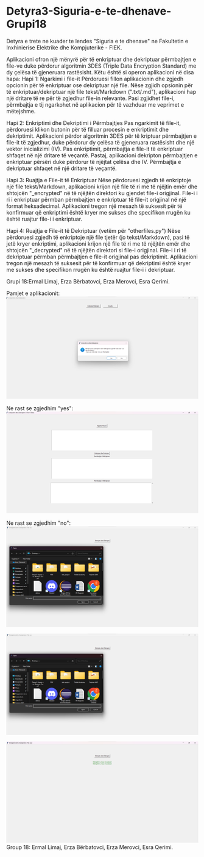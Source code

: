 # Detyra3-Siguria-e-te-dhenave-Grupi18

Detyra e trete ne kuader te lendes "Siguria e te dhenave" ne Fakultetin e Inxhinierise Elektrike dhe Kompjuterike - FIEK.

Aplikacioni ofron një mënyrë për të enkriptuar dhe dekriptuar përmbajtjen e file-ve duke përdorur algoritmin 3DES (Triple Data Encryption Standard) me dy çelësa të gjeneruara rastësisht. Këtu është si operon aplikacioni në disa hapa:
Hapi 1: Ngarkimi i file-it
    Përdoruesi fillon aplikacionin dhe zgjedh opcionin për të enkriptuar ose dekriptuar një file.
    Nëse zgjidh opsionin për të enkriptuar/dekriptuar një file tekst/Markdown (".txt/.md"), aplikacioni hap një dritare të re për të zgjedhur file-in relevante.
    Pasi zgjidhet file-i, përmbajtja e tij ngarkohet në aplikacion për të vazhduar me veprimet e mëtejshme.
    
Hapi 2: Enkriptimi dhe Dekriptimi i Përmbajtjes
    Pas ngarkimit të file-it, përdoruesi klikon butonin për të filluar procesin e enkriptimit dhe dekriptimit.
    Aplikacioni përdor algoritmin 3DES për të kriptuar përmbajtjen e file-it të zgjedhur, duke përdorur dy çelësa të gjeneruara rastësisht dhe një vektor inicializimi (IV).
    Pas enkriptimit, përmbajtja e file-it të enkriptuar shfaqet në një dritare të veçantë.
    Pastaj, aplikacioni dekripton përmbajtjen e enkriptuar përsëri duke përdorur të njëjtat çelësa dhe IV. Përmbajtja e dekriptuar shfaqet në një dritare të veçantë.
    
Hapi 3: Ruajtja e File-it të Enkriptuar
    Nëse përdoruesi zgjedh të enkriptoje një file tekst/Markdown, aplikacioni krijon një file të ri me të njëjtin emër dhe shtojcën "_encrypted" në të njëjtën direktori ku gjendet file-i origjinal.
    File-i i ri i enkriptuar përmban përmbajtjen e enkriptuar të file-it origjinal në një format heksadecimal.
    Aplikacioni tregon një mesazh të suksesit për të konfirmuar që enkriptimi është kryer me sukses dhe specifikon rrugën ku është ruajtur file-i i enkriptuar.

Hapi 4: Ruajtja e File-it të Dekriptuar (vetëm për "otherfiles.py")
    Nëse përdoruesi zgjedh të enkriptoje një file tjetër (jo tekst/Markdown), pasi të jetë kryer enkriptimi, aplikacioni krijon një file të ri me të njëjtën emër dhe shtojcën "_decrypted" në të njëjtën direktori si file-i origjinal.
    File-i i ri të dekriptuar përmban përmbajtjen e file-it origjinal pas dekriptimit.
    Aplikacioni tregon një mesazh të suksesit për të konfirmuar që dekriptimi është kryer me sukses dhe specifikon rrugën ku është ruajtur file-i i dekriptuar.


Grupi 18:Ermal Limaj,
Erza Bërbatovci,
Erza Merovci,
Esra Qerimi.


Pamjet e aplikacionit:
![PHOTO1](/images/Screenshot1.png)

Ne rast se zgjedhim "yes":
![PHOTO2](/images/Screenshot2.png)

Ne rast se zgjedhim "no":
![PHOTO1](/images/Screenshot3.png)


![PHOTO3](/images/Screenshot3.png)

![PHOTO4](/images/Screenshot4.png)
Group 18: Ermal Limaj,
Erza Bërbatovci,
Erza Merovci,
Esra Qerimi.
